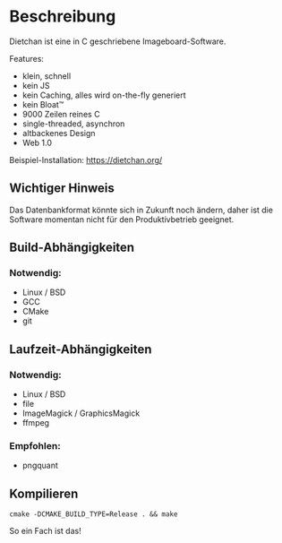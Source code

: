 # Beschreibung
Dietchan ist eine in C geschriebene Imageboard-Software.

Features:

- klein, schnell
- kein JS
- kein Caching, alles wird on-the-fly generiert
- kein Bloat™
- 9000 Zeilen reines C
- single-threaded, asynchron
- altbackenes Design
- Web 1.0

Beispiel-Installation:
https://dietchan.org/

## Wichtiger Hinweis

Das Datenbankformat könnte sich in Zukunft noch ändern, daher ist die Software momentan nicht für den Produktivbetrieb geeignet.

## Build-Abhängigkeiten

### Notwendig:

- Linux / BSD
- GCC
- CMake
- git

## Laufzeit-Abhängigkeiten

### Notwendig:

- Linux / BSD
- file
- ImageMagick / GraphicsMagick
- ffmpeg

### Empfohlen:

- pngquant

## Kompilieren

    cmake -DCMAKE_BUILD_TYPE=Release . && make

So ein Fach ist das!
